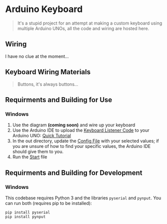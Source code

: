# Arduino Keyboard
> It's a stupid project for an attempt at making a custom keyboard using multiple Arduino UNOs, all the code and wiring are hosted here.

## Wiring

I have no clue at the moment...

## Keyboard Wiring Materials

> Buttons, it's always buttons...

## Requirments and Building for Use

### Windows

1. Use the diagram **(coming soon)** and wire up your keyboard
2. Use the Arduino IDE to upload the [Keyboard Listener Code](src/KeyboardListener/KeyboardListener.ino) to your Arduino UNO: [Quick Tutorial](https://www.youtube.com/watch?v=xQfC72VeV7Y)
3. In the out directory, update the [Config File](out/release/runinfo.cfg) with your selected values; if you are unsure of how to find your specific values, the Arduino IDE should give them to you.
4. Run the [Start](out/start.exe) file

## Requirments and Building for Development

### Windows

This codebase requires Python 3 and the libraries `pyserial` and `pynput`. You can run both (requires pip to be installed):
```
pip install pyserial
pip install pynput
```
